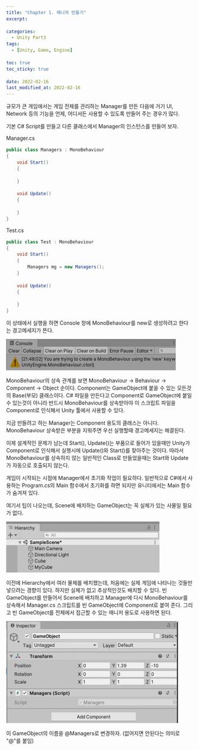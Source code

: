 ```yaml
---
title: "Chapter 1. 매니저 만들기"
excerpt:

categories:
  - Unity Part3
tags:
  - [Unity, Game, Engine]

toc: true
toc_sticky: true

date: 2022-02-16
last_modified_at: 2022-02-16
---
```


규모가 큰 게임에서는 게임 전체를 관리하는 Manager를 만든 다음에 거기 UI, Network 등의 기능을 언제, 어디서든 사용할 수 있도록 만들어 주는 경우가 많다.

기본 C# Script를 만들고 다른 클래스에서 Manager의 인스턴스를 만들어 보자.

Manager.cs

```cs
public class Managers : MonoBehaviour
{
    void Start()
    {

    }

    void Update()
    {

    }
}
```

Test.cs

```cs
public class Test : MonoBehaviour
{
    void Start()
    {
        Managers mg = new Managers();
    }

    void Update()
    {

    }
}
```

이 상태에서 실행을 하면 Console 창에 MonoBehaviour를 new로 생성하려고 한다는 경고메세지가 뜬다.

![](2022-02-16-02-26-43.png)

MonoBehaviour의 상속 관계를 보면 MonoBehaviour -> Behaviour -> Component -> Object 순이다. Component는 GameObject에 붙을 수 있는 모든것의 Base(부모) 클래스이다. C# 파일을 만든다고 Component로 GameObject에 붙일 수 있는것이 아니라 반드시 MonoBehaviour를 상속받아야 이 스크립트 파일을 Component로 인식해서 Unity 툴에서 사용할 수 있다.

지금 만들려고 하는 Manager는 Component 용도의 클래스는 아니다. MonoBehaviour 상속받은 부분을 지워주면 우선 실행할때 경고메세지는 해결된다.

이제 설계적인 문제가 남는데 Start(), Update()는 부품으로 들어가 있을때만 Unity가 Component로 인식해서 실행시에 Update()와 Start()를 찾아주는 것이다. 따라서 MonoBehaviour를 상속하지 않는 일반적인 Class로 만들었을때는 Start와 Update가 자동으로 호출되지 않는다.

게임이 시작되는 시점에 Manager에서 초기화 작업이 필요하다. 일반적으로 C#에서 사용하는 Program.cs의 Main 함수에서 초기화를 하면 되지만 유니티에서는 Main 함수가 숨겨져 있다.

여기서 팁이 나오는데, Scene에 배치하는 GameObject는 꼭 실체가 있는 사물일 필요가 없다.

![](2022-02-16-02-39-12.png)

이전에 Hierarchy에서 여러 물체를 배치했는데, 처음에는 실제 게임에 나타나는 것들만 넣으려는 경향이 있다. 하지만 실체가 없고 추상적인것도 배치할 수 있다.
빈 GameObject를 만들어서 Scene에 배치하고 Manager에 다시 MonoBehaviour를 상속해서 Manager.cs 스크립트를 빈 GameObject에 Component로 붙여 준다. 그리고 빈 GameObject를 전체에서 접근할 수 있는 매니저 용도로 사용하면 된다.

![](2022-02-16-02-43-34.png)

이 GameObject의 이름을 @Managers로 변경하자. (없어지면 안된다는 의미로 "@"를 붙임)
